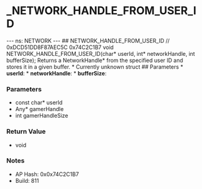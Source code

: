# _NETWORK_HANDLE_FROM_USER_ID

--- ns: NETWORK --- ## NETWORK_HANDLE_FROM_USER_ID  // 0xDCD51DD8F87AEC5C 0x74C2C1B7 void NETWORK_HANDLE_FROM_USER_ID(char* userId, int* networkHandle, int bufferSize);  Returns a NetworkHandle* from the specified user ID and stores it in a given buffer. * Currently unknown struct  ## Parameters * **userId**: * **networkHandle**: * **bufferSize**:

### Parameters
* const char* userId
* Any* gamerHandle
* int gamerHandleSize

### Return Value
* void

### Notes
* AP Hash: 0x0x74C2C1B7
* Build: 811

